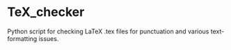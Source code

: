 # TeX_checker
Python script for checking LaTeX .tex files for punctuation and various text-formatting issues.

